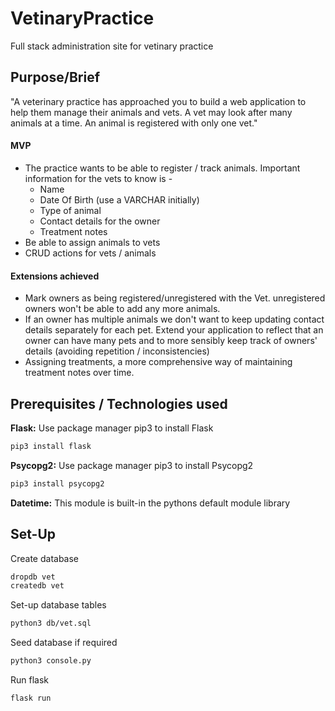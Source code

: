 # VetinaryPractice
Full stack administration site for vetinary practice

## Purpose/Brief
"A veterinary practice has approached you to build a web application to help them manage their animals and vets. A vet may look after many animals at a time. An animal is registered with only one vet."

#### MVP

- The practice wants to be able to register / track animals. Important information for the vets to know is -
  - Name
  - Date Of Birth (use a VARCHAR initially)
  - Type of animal
  - Contact details for the owner
  - Treatment notes
- Be able to assign animals to vets
- CRUD actions for vets / animals

#### Extensions achieved
- Mark owners as being registered/unregistered with the Vet. unregistered owners won't be able to add any more animals.
- If an owner has multiple animals we don't want to keep updating contact details separately for each pet. Extend your application to reflect that an owner can have many pets and to more sensibly keep track of owners' details (avoiding repetition / inconsistencies)
- Assigning treatments, a more comprehensive way of maintaining treatment notes over time.

## Prerequisites / Technologies used
**Flask:** Use package manager pip3 to install Flask

```bash
pip3 install flask
```

**Psycopg2:** Use package manager pip3 to install Psycopg2

```bash
pip3 install psycopg2
```

**Datetime:** This module is built-in the pythons default module library

## Set-Up
Create database

```bash
dropdb vet
createdb vet
```

Set-up database tables

```bash
python3 db/vet.sql
```

Seed database if required

```bash
python3 console.py
```

Run flask
```bash
flask run
```